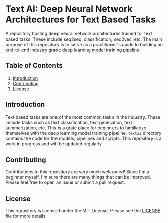 # Text AI: Deep Neural Network Architectures for Text Based Tasks

A repository hosting deep neural network architectures trained for text based tasks. These include seq2seq, classification, seq2vec, etc. The main purpose of this repository is to serve as a practitioner's guide to building an end-to-end industry grade deep learning model training pipeline.

## Table of Contents
1. [Introduction](#introduction)
2. [Contributing](#contributing)
3. [License](#license)

## Introduction
Text based tasks are one of the most common tasks in the industry. These include tasks such as text classification, text generation, text summarization, etc. This is a grate place for beginners to familiarize themselves with the deep learning model training pipeline. `textai` directory contains the code for the models, pipelines and scripts. This repository is a work in progress and will be updated regularly.

## Contributing
Contributions to this repository are very much welcomed! Since I'm a beginner myself, I'm sure there are many things that can be improved. Please feel free to open an issue or submit a pull request.

## License
This repository is licensed under the MIT License. Please see the [LICENSE](LICENSE) file for more details.

